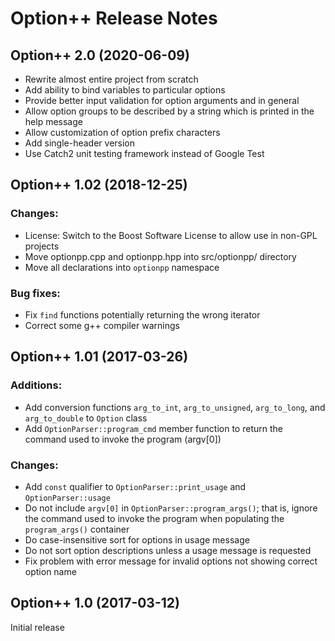 # Option++ Release Notes

## Option++ 2.0 (2020-06-09)

- Rewrite almost entire project from scratch
- Add ability to bind variables to particular options
- Provide better input validation for option arguments and in general
- Allow option groups to be described by a string which is printed in
  the help message
- Allow customization of option prefix characters
- Add single-header version
- Use Catch2 unit testing framework instead of Google Test


## Option++ 1.02 (2018-12-25)

### Changes:

- License: Switch to the Boost Software License to allow use in
  non-GPL projects
- Move optionpp.cpp and optionpp.hpp into src/optionpp/ directory
- Move all declarations into `optionpp` namespace

### Bug fixes:

- Fix `find` functions potentially returning the wrong iterator
- Correct some g++ compiler warnings


## Option++ 1.01 (2017-03-26)

### Additions:

- Add conversion functions `arg_to_int`, `arg_to_unsigned`, `arg_to_long`,
  and `arg_to_double` to `Option` class
- Add `OptionParser::program_cmd` member function to return the command used
  to invoke the program (argv[0])

### Changes:

- Add `const` qualifier to `OptionParser::print_usage` and
  `OptionParser::usage`
- Do not include `argv[0]` in `OptionParser::program_args()`; that is,
  ignore the command used to invoke the program when populating the
  `program_args()` container
- Do case-insensitive sort for options in usage message
- Do not sort option descriptions unless a usage message is requested
- Fix problem with error message for invalid options not showing correct
  option name


## Option++ 1.0 (2017-03-12)

Initial release
